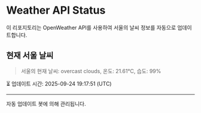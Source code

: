 
# Weather API Status

이 리포지토리는 OpenWeather API를 사용하여 서울의 날씨 정보를 자동으로 업데이트합니다.

## 현재 서울 날씨
> 서울의 현재 날씨: overcast clouds, 온도: 21.61°C, 습도: 99%

⏳ 업데이트 시간: 2025-09-24 19:17:51 (UTC)

---
자동 업데이트 봇에 의해 관리됩니다.
